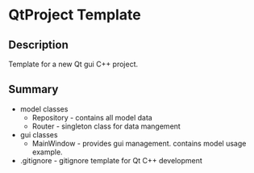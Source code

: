 # QtProject Template

## Description

Template for a new Qt gui C++ project.

## Summary

* model classes
    * Repository - contains all model data
    * Router - singleton class for data mangement
* gui classes
    * MainWindow - provides gui management. contains model usage example.
* .gitignore - gitignore template for Qt C++ development